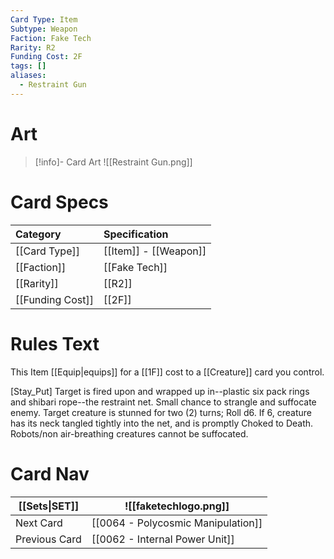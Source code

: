 ```yaml
---
Card Type: Item
Subtype: Weapon
Faction: Fake Tech
Rarity: R2
Funding Cost: 2F
tags: []
aliases:
  - Restraint Gun
---
```

# Art

> [!info]- Card Art
> ![[Restraint Gun.png]]

# Card Specs

| Category | Specification| 
| :--- | :--- |
| [[Card Type]] | [[Item]] - [[Weapon]] |  
| [[Faction]] | [[Fake Tech]] | 
| [[Rarity]] | [[R2]] |  
| [[Funding Cost]] | [[2F]] |  

# Rules Text  

This Item [[Equip|equips]] for a [[1F]] cost to a [[Creature]] card you control.  

[Stay_Put] Target is fired upon and wrapped up in--plastic six pack rings and shibari rope--the restraint net. Small chance to strangle and suffocate enemy.
Target creature is stunned for two (2) turns;
Roll d6. If 6, creature has its neck tangled tightly into the net, and is promptly Choked to Death.  
Robots/non air-breathing creatures cannot be suffocated.  

# Card Nav

| [[Sets\|SET]]           | ![[faketechlogo.png]]          |
| ------------- | ------------------------------ |
| Next Card     | [[0064 - Polycosmic Manipulation]] |
| Previous Card | [[0062 - Internal Power Unit]]         |



